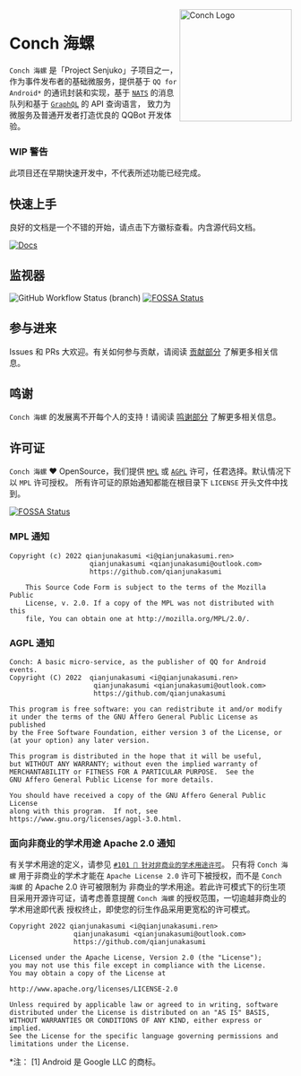 <img src="assets/conch.png" alt="Conch Logo" align="right" width="200">

# Conch 海螺

`Conch 海螺` 是「Project Senjuko」子项目之一，作为事件发布者的基础微服务，提供基于 `QQ for Android*` 的通讯封装和实现，基于
[`NATS`](https://nats.io/) 的消息队列和基于 [`GraphQL`](https://graphql.org/) 的 API 查询语言，
致力为微服务及普通开发者打造优良的 QQBot 开发体验。

### WIP 警告

此项目还在早期快速开发中，不代表所述功能已经完成。

## 快速上手

良好的文档是一个不错的开始，请点击下方徽标查看。内含源代码文档。

[![Docs](https://img.shields.io/badge/docs-Conch%20海螺-success?style=for-the-badge&logo=readthedocs)](https://qianjunakasumi.github.io/senjuko-conch/)

## 监视器

![GitHub Workflow Status (branch)](https://img.shields.io/github/actions/workflow/status/qianjunakasumi/senjuko-conch/rust-workspace-test.yml?branch=main&style=for-the-badge&logo=github)
[![FOSSA Status](https://app.fossa.com/api/projects/git%2Bgithub.com%2Fqianjunakasumi%2Fsenjuko-conch.svg?type=shield)](https://app.fossa.com/projects/git%2Bgithub.com%2Fqianjunakasumi%2Fsenjuko-conch?ref=badge_shield)

## 参与进来

Issues 和 PRs 大欢迎。有关如何参与贡献，请阅读 [贡献部分](/CONTRIBUTING.md) 了解更多相关信息。

## 鸣谢

`Conch 海螺` 的发展离不开每个人的支持！请阅读 [鸣谢部分](/ACKNOWLEDGEMENTS.md) 了解更多相关信息。

## 许可证

`Conch 海螺` ❤ OpenSource，我们提供 [`MPL`](/LICENSE) 或 [`AGPL`](/LICENSE-AGPL) 许可，任君选择。默认情况下以 `MPL` 许可授权。
所有许可证的原始通知都能在根目录下 `LICENSE` 开头文件中找到。

[![FOSSA Status](https://app.fossa.com/api/projects/git%2Bgithub.com%2Fqianjunakasumi%2Fsenjuko-conch.svg?type=large)](https://app.fossa.com/projects/git%2Bgithub.com%2Fqianjunakasumi%2Fsenjuko-conch?ref=badge_large)

### MPL 通知

```
Copyright (c) 2022 qianjunakasumi <i@qianjunakasumi.ren>
                    qianjunakasumi <qianjunakasumi@outlook.com>
                    https://github.com/qianjunakasumi

    This Source Code Form is subject to the terms of the Mozilla Public
    License, v. 2.0. If a copy of the MPL was not distributed with this
    file, You can obtain one at http://mozilla.org/MPL/2.0/.
```

### AGPL 通知

```
Conch: A basic micro-service, as the publisher of QQ for Android events.
Copyright (C) 2022  qianjunakasumi <i@qianjunakasumi.ren>
                     qianjunakasumi <qianjunakasumi@outlook.com>
                     https://github.com/qianjunakasumi

This program is free software: you can redistribute it and/or modify
it under the terms of the GNU Affero General Public License as published
by the Free Software Foundation, either version 3 of the License, or
(at your option) any later version.

This program is distributed in the hope that it will be useful,
but WITHOUT ANY WARRANTY; without even the implied warranty of
MERCHANTABILITY or FITNESS FOR A PARTICULAR PURPOSE.  See the
GNU Affero General Public License for more details.

You should have received a copy of the GNU Affero General Public License
along with this program.  If not, see https://www.gnu.org/licenses/agpl-3.0.html.
```

### 面向非商业的学术用途 Apache 2.0 通知

有关学术用途的定义，请参见 [`#101 📄 针对非商业的学术用途许可`](https://github.com/qianjunakasumi/senjuko-conch/issues/101)。
只有将 `Conch 海螺` 用于非商业的学术才能在 `Apache License 2.0` 许可下被授权，而不是 `Conch 海螺` 的 Apache 2.0 许可被限制为
非商业的学术用途。若此许可模式下的衍生项目采用开源许可证，请考虑善意提醒 `Conch 海螺` 的授权范围，一切逾越非商业的学术用途即代表
授权终止，即使您的衍生作品采用更宽松的许可模式。

```
Copyright 2022 qianjunakasumi <i@qianjunakasumi.ren>
                qianjunakasumi <qianjunakasumi@outlook.com>
                https://github.com/qianjunakasumi

Licensed under the Apache License, Version 2.0 (the "License");
you may not use this file except in compliance with the License.
You may obtain a copy of the License at

http://www.apache.org/licenses/LICENSE-2.0

Unless required by applicable law or agreed to in writing, software
distributed under the License is distributed on an "AS IS" BASIS,
WITHOUT WARRANTIES OR CONDITIONS OF ANY KIND, either express or implied.
See the License for the specific language governing permissions and
limitations under the License.
```

*注： [1] Android 是 Google LLC 的商标。
